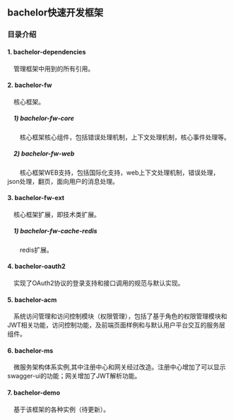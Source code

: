 ## bachelor快速开发框架

### 目录介绍

#### 1. bachelor-dependencies
&emsp;管理框架中用到的所有引用。

#### 2. bachelor-fw
&emsp;核心框架。

##### &emsp;1) bachelor-fw-core
&emsp;&emsp;核心框架核心组件，包括错误处理机制，上下文处理机制，核心事件处理等。

##### &emsp;2) bachelor-fw-web
&emsp;&emsp;核心框架WEB支持，包括国际化支持，web上下文处理机制，错误处理，json处理，翻页，面向用户的消息处理。

#### 3. bachelor-fw-ext
&emsp;核心框架扩展，即技术类扩展。

##### &emsp;1) bachelor-fw-cache-redis
&emsp;&emsp;redis扩展。

#### 4. bachelor-oauth2
&emsp;实现了OAuth2协议的登录支持和接口调用的规范与默认实现。

#### 5. bachelor-acm
&emsp;系统访问管理和访问控制模块（权限管理），包括了基于角色的权限管理模块和JWT相关功能，访问控制功能，及前端页面样例和与默认用户平台交互的服务层组件。

#### 6. bachelor-ms
&emsp;微服务架构体系实例,其中注册中心和网关经过改造。注册中心增加了可以显示swagger-ui的功能；网关增加了JWT解析功能。

#### 7. bachelor-demo
&emsp;基于该框架的各种实例（待更新）。


